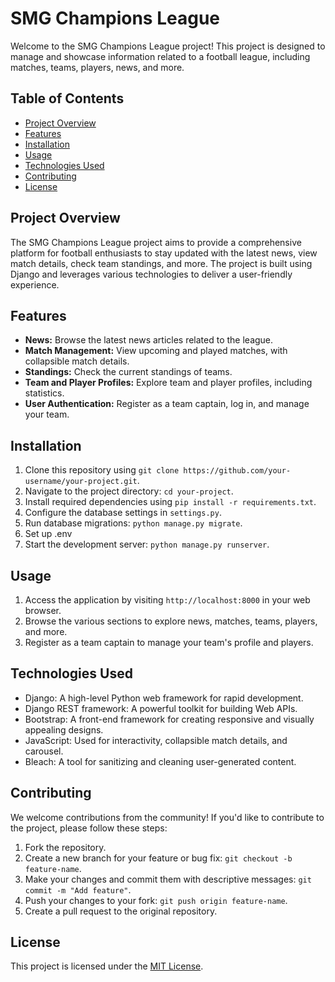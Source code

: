 # SMG Champions League

Welcome to the SMG Champions League project! This project is designed to manage and showcase information related to a football league, including matches, teams, players, news, and more.

## Table of Contents
- [Project Overview](#project-overview)
- [Features](#features)
- [Installation](#installation)
- [Usage](#usage)
- [Technologies Used](#technologies-used)
- [Contributing](#contributing)
- [License](#license)

## Project Overview
The SMG Champions League project aims to provide a comprehensive platform for football enthusiasts to stay updated with the latest news, view match details, check team standings, and more. The project is built using Django and leverages various technologies to deliver a user-friendly experience.

## Features
- **News:** Browse the latest news articles related to the league.
- **Match Management:** View upcoming and played matches, with collapsible match details.
- **Standings:** Check the current standings of teams.
- **Team and Player Profiles:** Explore team and player profiles, including statistics.
- **User Authentication:** Register as a team captain, log in, and manage your team.

## Installation
1. Clone this repository using `git clone https://github.com/your-username/your-project.git`.
2. Navigate to the project directory: `cd your-project`.
3. Install required dependencies using `pip install -r requirements.txt`.
4. Configure the database settings in `settings.py`.
5. Run database migrations: `python manage.py migrate`.
6. Set up .env
7. Start the development server: `python manage.py runserver`.

## Usage
1. Access the application by visiting `http://localhost:8000` in your web browser.
2. Browse the various sections to explore news, matches, teams, players, and more.
3. Register as a team captain to manage your team's profile and players.

## Technologies Used
- Django: A high-level Python web framework for rapid development.
- Django REST framework: A powerful toolkit for building Web APIs.
- Bootstrap: A front-end framework for creating responsive and visually appealing designs.
- JavaScript: Used for interactivity, collapsible match details, and carousel.
- Bleach: A tool for sanitizing and cleaning user-generated content.

## Contributing
We welcome contributions from the community! If you'd like to contribute to the project, please follow these steps:
1. Fork the repository.
2. Create a new branch for your feature or bug fix: `git checkout -b feature-name`.
3. Make your changes and commit them with descriptive messages: `git commit -m "Add feature"`.
4. Push your changes to your fork: `git push origin feature-name`.
5. Create a pull request to the original repository.

## License
This project is licensed under the [MIT License](LICENSE).
